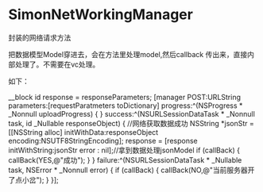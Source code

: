 # SimonNetWorkingManager

封装的网络请求方法


把数据模型Model穿进去，会在方法里处理model,然后callback 传出来，直接内部处理了。不需要在vc处理。

如下：

__block id response = responseParameters;
    [manager POST:URLString parameters:[requestParatmeters toDictionary] progress:^(NSProgress * _Nonnull uploadProgress) {
    } success:^(NSURLSessionDataTask * _Nonnull task, id  _Nullable responseObject) {
        //网络获取数据成功
        NSString *jsonStr = [[NSString alloc] initWithData:responseObject encoding:NSUTF8StringEncoding];
        response = [response initWithString:jsonStr error : nil];//拿到数据处理jsonModel
        if (callBack) {
            callBack(YES,@"成功");
        }
    } failure:^(NSURLSessionDataTask * _Nullable task, NSError * _Nonnull error) {
        if (callBack) {
            callBack(NO,@"当前服务器开了点小岔");
        }
    }];
